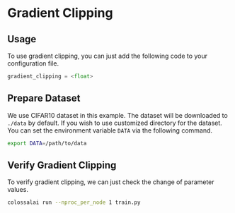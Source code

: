 # Gradient Clipping

## Usage

To use gradient clipping, you can just add the following code to your configuration file.

```python
gradient_clipping = <float>
```

## Prepare Dataset

We use CIFAR10 dataset in this example. The dataset will be downloaded to `./data` by default. 
If you wish to use customized directory for the dataset. You can set the environment variable `DATA` via the following command.

```bash
export DATA=/path/to/data
```

## Verify Gradient Clipping

To verify gradient clipping, we can just check the change of parameter values.  

```bash
colossalai run --nproc_per_node 1 train.py
```